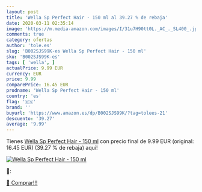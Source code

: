 ```yaml
---
layout: post
title: 'Wella Sp Perfect Hair - 150 ml al 39.27 % de rebaja'
date: 2020-03-11 02:35:14
image: 'https://m.media-amazon.com/images/I/31u7H90tt0L._AC_._SL400_.jpg'
comments: true
category: ofertas
author: 'tole.es'
slug: 'B002SJS99K-es Wella Sp Perfect Hair - 150 ml'
sku: 'B002SJS99K-es'
tags: [ 'wella', ]
actualPrice: 9.99 EUR
currency: EUR
price: 9.99
comparePrice: 16.45 EUR
prodname: 'Wella Sp Perfect Hair - 150 ml'
country: 'es'
flag: '🇪🇸'
brand: ''
buyurl: 'https://www.amazon.es/dp/B002SJS99K/?tag=tolees-21'
descuento: '39.27'
average: '9.99'
---
```


Tienes [Wella Sp Perfect Hair - 150 ml](https://www.amazon.es/dp/B002SJS99K/?tag=tolees-21) con precio final de  9.99 EUR (original: 16.45 EUR) (39.27 %  de rebaja) aqui!

[![Wella Sp Perfect Hair - 150 ml](https://m.media-amazon.com/images/I/31u7H90tt0L._AC_._SL400_.jpg)](https://www.amazon.es/dp/B002SJS99K/?tag=tolees-21)

🔎:


[🛒 Comprar!!!](https://www.amazon.es/dp/B002SJS99K/?tag=tolees-21)
